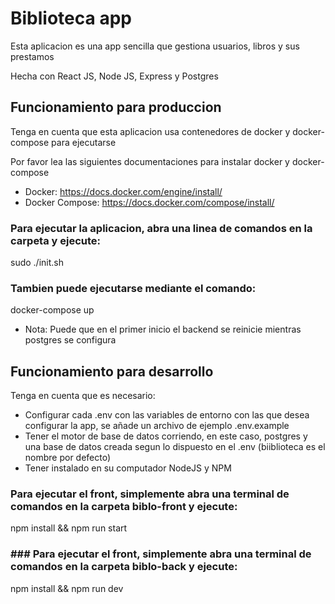 # Biblioteca app

Esta aplicacion es una app sencilla que gestiona usuarios, libros y sus prestamos

Hecha con React JS, Node JS, Express y Postgres

## Funcionamiento para produccion

Tenga en cuenta que esta aplicacion usa contenedores de docker y docker-compose para ejecutarse

Por favor lea las siguientes documentaciones para instalar docker y docker-compose

- Docker: https://docs.docker.com/engine/install/
- Docker Compose: https://docs.docker.com/compose/install/

### Para ejecutar la aplicacion, abra una linea de comandos en la carpeta y ejecute:

sudo ./init.sh

### Tambien puede ejecutarse mediante el comando:

docker-compose up

- Nota: Puede que en el primer inicio el backend se reinicie mientras postgres se configura

## Funcionamiento para desarrollo

Tenga en cuenta que es necesario:

- Configurar cada .env con las variables de entorno con las que desea configurar la app, se añade un archivo de ejemplo .env.example
- Tener el motor de base de datos corriendo, en este caso, postgres y una base de datos creada segun lo dispuesto en el .env (biiblioteca es el nombre por defecto)
- Tener instalado en su computador NodeJS y NPM

### Para ejecutar el front, simplemente abra una terminal de comandos en la carpeta biblo-front y ejecute:

npm install && npm run start

### ### Para ejecutar el front, simplemente abra una terminal de comandos en la carpeta biblo-back y ejecute:

npm install && npm run dev